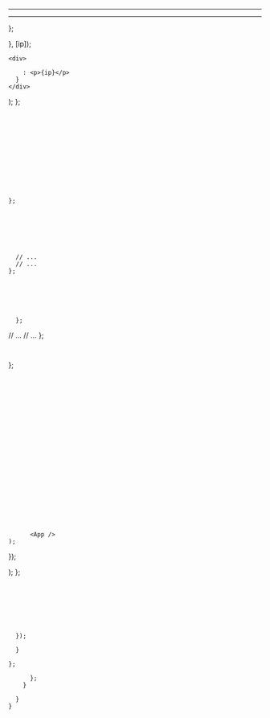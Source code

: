 ________________________________________________________________________________
________________________________________________________________________________











  };

  }, [ip]);

    <div>

        : <p>{ip}</p>
      }
    </div>
  );
};

```





```


```



 



};

``` 




```






  // ...
  // ...
};
```


```





  };
```







  // ...
  // ...
};
```


```



  };
```






















      <App />
);
```





});

  );
};

```







  });

  }

};

      };
    }

  }
}
```



```



